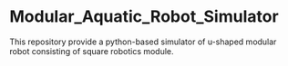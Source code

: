 # Modular_Aquatic_Robot_Simulator
This repository provide a python-based simulator of u-shaped modular robot consisting of square robotics module.
